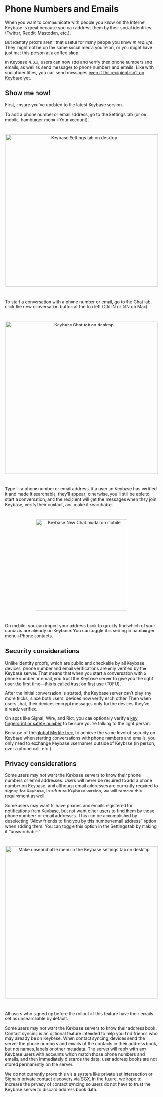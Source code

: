 # Phone Numbers and Emails

When you want to communicate with people you know on the Internet, Keybase is
great because you can address them by their social identities (Twitter, Reddit,
Mastodon, etc.).

But identity proofs aren&rsquo;t that useful for many people you know _in real
life_. They might not be on the same social media you&rsquo;re on, or you
might have just met this person at a coffee shop.

In Keybase 4.3.0, users can now add and verify their phone numbers and
emails, as well as send messages to phone numbers and emails. Like with
social identities, you can send messages [even if the recipient isn&rsquo;t on
Keybase yet](/blog/keybase-chat).

## Show me how!

First, ensure you&rsquo;ve updated to the latest Keybase version.

To add a phone number or email address, go to the Settings tab (or on mobile,
hamburger menu&rarr;Your account).

<center style="margin:40px 0;"><img src="/docs-assets/contacts/settings.png" class="img img-responsive" width="500"
    alt="Keybase Settings tab on desktop"></center>

To start a conversation with a phone number or email, go to the Chat tab, click
the new conversation button at the top left (Ctrl-N or ⌘N on Mac).

<center style="margin:40px 0;"><img src="/docs-assets/contacts/chat.png" class="img img-responsive" width="500"
    alt="Keybase Chat tab on desktop"></center>

Type in a phone number or email address. If a user on Keybase has verified it
and made it searchable, they&rsquo;ll appear; otherwise, you&rsquo;ll still be
able to start a conversation, and the recipient will get the messages when they
join Keybase, verify their contact, and make it searchable.

<center style="margin:40px 0;"><img src="/docs-assets/contacts/new-chat.png" class="img img-responsive" width="300"
    alt="Keybase New Chat modal on mobile"></center>

On mobile, you can import your address book to quickly find which of your
contacts are already on Keybase. You can toggle this setting in hamburger
menu&rarr;Phone contacts.

## Security considerations

Unlike identity proofs, which are public and checkable by all Keybase devices,
phone number and email verifications are only verified by the Keybase server.
That means that when you start a conversation with a phone number or email, you
trust the Keybase server to give you the right user the first time&mdash;this
is called trust on first use (TOFU).

After the initial conversation is started, the Keybase server can&rsquo;t play
any more tricks, since both users&rsquo; devices now verify each other. Then
when users chat, their devices encrypt messages only for the devices they've
already verified.

On apps like Signal, Wire, and Riot, you can optionally verify a [key
fingerprint or safety
number](https://support.signal.org/hc/en-us/articles/360007060632-What-is-a-safety-number-and-why-do-I-see-that-it-changed-)
to be sure you&rsquo;re talking to the right person.

Because of the [global Merkle tree](/docs/server_security), to achieve the same
level of security on Keybase when starting conversations with phone numbers and
emails, you only need to exchange Keybase usernames outside of Keybase (in
person, over a phone call, etc.).

## Privacy considerations

Some users may not want the Keybase servers to know their phone numbers or
email addresses. Users will never be required to add a phone number on
Keybase, and although email addresses are currently required to signup for
Keybase, in a future Keybase version, we will remove this requirement as well.

Some users may want to have phones and emails registered for notifications from
Keybase, but not want other users to find them by those phone numbers or email
addresses. This can be accomplished by deselecting &ldquo;Allow friends to find
you by this number/email address&rdquo; option when adding them. You can toggle
this option in the Settings tab by making it &ldquo;unsearchable.&rdquo;

<center style="margin:40px 0;"><img src="/docs-assets/contacts/unsearchable.png" class="img img-responsive" width="500"
    alt="Make unsearchable menu in the Keybase settings tab on desktop"></center>

All users who signed up before the rollout of this feature have their emails set as
unsearchable by default.

Some users may not want the Keybase servers to know their address book. Contact
syncing is an optional feature intended to help you find friends who may
already be on Keybase. When contact syncing, devices send the server the phone
numbers and emails of the contacts in their address book, but not names, labels
or other metadata. The server will reply with any Keybase users with accounts
which match those phone numbers and emails, and then immediately discards the
data: user address books are not stored permanently on the server.

We do not currently prove this via a system like private set intersection or
Signal&rsquo;s [private contact discovery via
SGX](https://signal.org/blog/private-contact-discovery/). In the future, we
hope to increase the privacy of contact syncing so users do not have to trust
the Keybase server to discard address book data.
